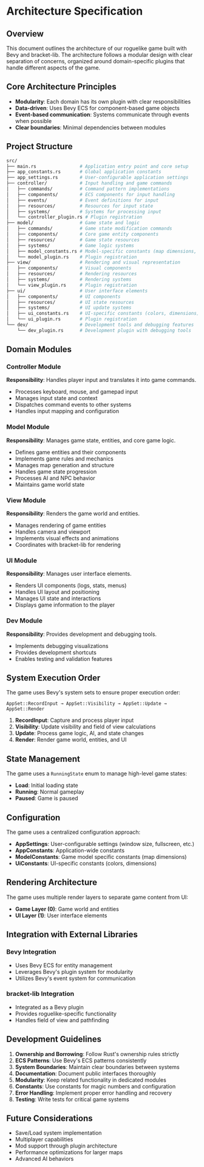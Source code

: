 # Architecture Specification

## Overview

This document outlines the architecture of our roguelike game built with Bevy and bracket-lib. The architecture follows a modular design with clear separation of concerns, organized around domain-specific plugins that handle different aspects of the game.

## Core Architecture Principles

- **Modularity**: Each domain has its own plugin with clear responsibilities
- **Data-driven**: Uses Bevy ECS for component-based game objects
- **Event-based communication**: Systems communicate through events when possible
- **Clear boundaries**: Minimal dependencies between modules

## Project Structure

```bash
src/
├── main.rs                # Application entry point and core setup
├── app_constants.rs       # Global application constants
├── app_settings.rs        # User-configurable application settings
├── controller/            # Input handling and game commands
│   ├── commands/          # Command pattern implementations
│   ├── components/        # ECS components for input handling
│   ├── events/            # Event definitions for input
│   ├── resources/         # Resources for input state
│   ├── systems/           # Systems for processing input
│   └── controller_plugin.rs # Plugin registration
├── model/                 # Game state and logic
│   ├── commands/          # Game state modification commands
│   ├── components/        # Core game entity components
│   ├── resources/         # Game state resources
│   ├── systems/           # Game logic systems
│   ├── model_constants.rs # Model-specific constants (map dimensions, etc.)
│   └── model_plugin.rs    # Plugin registration
├── view/                  # Rendering and visual representation
│   ├── components/        # Visual components
│   ├── resources/         # Rendering resources
│   ├── systems/           # Rendering systems
│   └── view_plugin.rs     # Plugin registration
├── ui/                    # User interface elements
│   ├── components/        # UI components
│   ├── resources/         # UI state resources
│   ├── systems/           # UI update systems
│   ├── ui_constants.rs    # UI-specific constants (colors, dimensions)
│   └── ui_plugin.rs       # Plugin registration
└── dev/                   # Development tools and debugging features
    └── dev_plugin.rs      # Development plugin with debugging tools
```

## Domain Modules

### Controller Module

**Responsibility**: Handles player input and translates it into game commands.

- Processes keyboard, mouse, and gamepad input
- Manages input state and context
- Dispatches command events to other systems
- Handles input mapping and configuration

### Model Module

**Responsibility**: Manages game state, entities, and core game logic.

- Defines game entities and their components
- Implements game rules and mechanics
- Manages map generation and structure
- Handles game state progression
- Processes AI and NPC behavior
- Maintains game world state

### View Module

**Responsibility**: Renders the game world and entities.

- Manages rendering of game entities
- Handles camera and viewport
- Implements visual effects and animations
- Coordinates with bracket-lib for rendering

### UI Module

**Responsibility**: Manages user interface elements.

- Renders UI components (logs, stats, menus)
- Handles UI layout and positioning
- Manages UI state and interactions
- Displays game information to the player

### Dev Module

**Responsibility**: Provides development and debugging tools.

- Implements debugging visualizations
- Provides development shortcuts
- Enables testing and validation features

## System Execution Order

The game uses Bevy's system sets to ensure proper execution order:

```plaintext
AppSet::RecordInput → AppSet::Visibility → AppSet::Update → AppSet::Render
```

1. **RecordInput**: Capture and process player input
2. **Visibility**: Update visibility and field of view calculations
3. **Update**: Process game logic, AI, and state changes
4. **Render**: Render game world, entities, and UI

## State Management

The game uses a `RunningState` enum to manage high-level game states:

- **Load**: Initial loading state
- **Running**: Normal gameplay
- **Paused**: Game is paused

## Configuration

The game uses a centralized configuration approach:

- **AppSettings**: User-configurable settings (window size, fullscreen, etc.)
- **AppConstants**: Application-wide constants
- **ModelConstants**: Game model specific constants (map dimensions)
- **UiConstants**: UI-specific constants (colors, dimensions)

## Rendering Architecture

The game uses multiple render layers to separate game content from UI:

- **Game Layer (0)**: Game world and entities
- **UI Layer (1)**: User interface elements

## Integration with External Libraries

### Bevy Integration

- Uses Bevy ECS for entity management
- Leverages Bevy's plugin system for modularity
- Utilizes Bevy's event system for communication

### bracket-lib Integration

- Integrated as a Bevy plugin
- Provides roguelike-specific functionality
- Handles field of view and pathfinding

## Development Guidelines

1. **Ownership and Borrowing**: Follow Rust's ownership rules strictly
2. **ECS Patterns**: Use Bevy's ECS patterns consistently
3. **System Boundaries**: Maintain clear boundaries between systems
4. **Documentation**: Document public interfaces thoroughly
5. **Modularity**: Keep related functionality in dedicated modules
6. **Constants**: Use constants for magic numbers and configuration
7. **Error Handling**: Implement proper error handling and recovery
8. **Testing**: Write tests for critical game systems

## Future Considerations

- Save/Load system implementation
- Multiplayer capabilities
- Mod support through plugin architecture
- Performance optimizations for larger maps
- Advanced AI behaviors
